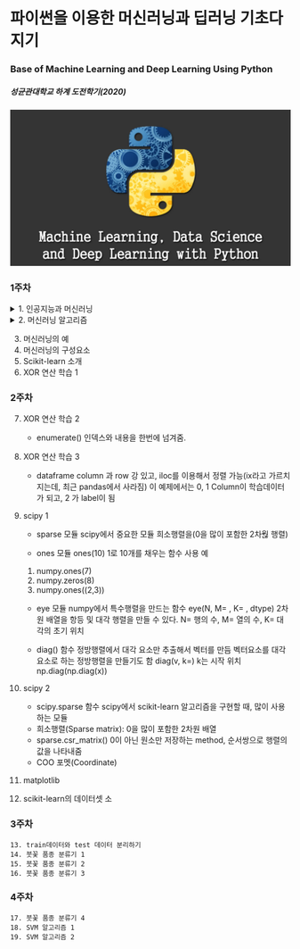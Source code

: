 # 파이썬을 이용한 머신러닝과 딥러닝 기초다지기 


### Base of Machine Learning and Deep Learning Using Python 


##### 성균관대학교 하계 도전학기(2020)


![screensh](./images/pythonmldl.jpg)

### 1주차 
<details>
<summary>1. 인공지능과 머신러닝</summary>  

#### 머신러닝의 개요   

- 기존의 알고리즘
    - 외부 데이터 -> 기존 알고리즘 -> 결과값
    - 합리주의 관점, 알고리즘에 정립된 정보(논증 체계)가 들어감, 데이터가 외부에서 입력되면, 정보(논증 체계)를 거쳐 결과값 도출함.
- 머신러닝 알고리즘
    - raw 데이터 + (결과값) -> 머신러닝 알고리즘 -> 알고리즘
    - raw 데이터와 결과값(안들어가는 경우도 있음)이 들어감, 수많은 케이스에 대한 경험을 얻고, 정보(논증 체계)를 구축함. 즉 데이터가 들어가서 알고리즘이 도출됨.
</details>

<details>
<summary>2. 머신러닝 알고리즘</summary>  

#### 머신러닝 알고리즘 분류 

1. 지도(교사)학습(Supervised Learning)
    - 학습 데이터마다 레이블(결과값)을 가지고 있음
        - 가장 기본적 형태의 머신러닝
2. 비지도 학습(Unsupervised Learning)
    - 학습 데이터에 레이블이 없음
        - 이미지에서 사물의 입력이 계속되면 사물의 특징을 도출하는 알고리즘(Clustering; 군집화, 비슷한 데이터끼리 묶기)
        - 현실의 학습과 비슷
3. 준지도 학습(Semi-Supervised Learning)
    - 학습 데이터에 일부의 레이블이 있음
4. 강화학습
    - 결과가 시간 간격을 두고 주어딤
    - 바둑이나 체스에서 Agent(바둑기사)는 State(형국)을 파악해서 Action(한 수 한 수 두는 것)을 취하고 그에 따른 Reward(action에 대한 결과)가 시간을 두고 발현되어, 최종 결과(Final Outcome)는 나중에 나옴.
</details>

3. 머신러닝의 예
4. 머신러닝의 구성요소
5. Scikit-learn 소개
6. XOR 연산 학습 1

### 2주차 

7. XOR 연산 학습 2
    - enumerate()
    인덱스와 내용을 한번에 넘겨줌. 
8. XOR 연산 학습 3
    - dataframe
    column 과 row 강 있고,  iloc를 이용해서 정렬 가능(ix라고 가르치지는데, 최근 pandas에서 사라짐)
    이 예제에서는 0, 1 Column이 학습데이터가 되고, 2 가 label이 됨
9. scipy 1
    - sparse 모듈
    scipy에서 중요한 모듈
    희소행렬을(0을 많이 포함한 2차웒 행렬)

    - ones 모듈
    ones(10) 1로 10개를 채우는 함수
    사용 예
    1. numpy.ones(7)
    2. numpy.zeros(8)
    3. numpy.ones((2,3))

    - eye 모듈
    numpy에서 특수행렬을 만드는 함수
    eye(N, M= , K= , dtype) 2차원 배열을 항등 및 대각 행렬을 만들 수 있다.
    N= 행의 수, M= 열의 수,  K= 대각의 초기 위치

    - diag() 함수
    정방행렬에서 대각 요소만 추출해서 벡터를 만듬
    벡터요소를 대각요소로 하는 정방행렬을 만들기도 함
    diag(v, k=) k는 시작 위치
    np.diag(np.diag(x))

10. scipy 2
    - scipy.sparse 함수
    scipy에서 scikit-learn 알고리즘을 구현할 때, 많이 사용하는 모듈
    - 희소행렬(Sparse matrix): 0을 많이 포함한 2차원 배열
    - sparse.csr_matrix()
    0이 아닌 원소만 저장하는 method, 순서쌍으로 행렬의 값을 나타내줌
    - COO 포멧(Coordinate)
    
11. matplotlib
12. scikit-learn의 데이터셋 소

### 3주차 

    13. train데이터와 test 데이터 분리하기
    14. 붓꽃 품종 분류기 1
    15. 붓꽃 품종 분류기 2
    16. 붓꽃 품종 분류기 3

### 4주차

    17. 붓꽃 품종 분류기 4
    18. SVM 알고리즘 1
    19. SVM 알고리즘 2
